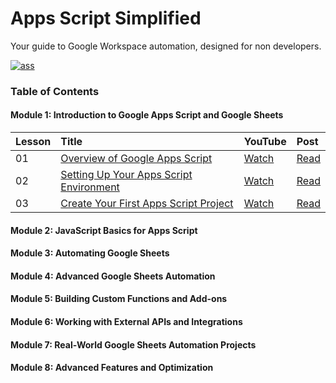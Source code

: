 # Apps Script Simplified 
Your guide to Google Workspace automation, designed for non developers.

[![ass](https://github.com/user-attachments/assets/1ebcec74-efe4-4af9-90b8-bb96e6d4b67b)](https://bit.ly/3PdQjNE)


### Table of Contents

#### Module 1: Introduction to Google Apps Script and Google Sheets

| Lesson | Title | YouTube | Post |
|:---|:------------|:----|:----|
|01| [Overview of Google Apps Script](https://github.com/ashtonfei/ass/tree/main/tutorial/01) | [Watch](https://youtu.be/mWicOLDfvSY) | [Read](https://bit.ly/3ZPL37M)  |
|02| [Setting Up Your Apps Script Environment](https://github.com/ashtonfei/ass/tree/main/tutorial/02) | [Watch](https://youtu.be/25-GTI8FZ-Y) | [Read](https://bit.ly/41Jn50u)  |
|03| [Create Your First Apps Script Project](https://github.com/ashtonfei/ass/tree/main/tutorial/03)| [Watch](https://youtu.be/bx1AVot4EEg) | [Read](https://bit.ly/3VYFD9d)  |

#### Module 2: JavaScript Basics for Apps Script

#### Module 3: Automating Google Sheets

#### Module 4: Advanced Google Sheets Automation

#### Module 5: Building Custom Functions and Add-ons

#### Module 6: Working with External APIs and Integrations

#### Module 7: Real-World Google Sheets Automation Projects

#### Module 8: Advanced Features and Optimization
